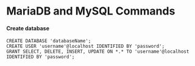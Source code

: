 # MariaDB and MySQL Commands

#### Create database
```shell
CREATE DATABASE 'databaseName';
CREATE USER 'username'@localhost IDENTIFIED BY 'password';
GRANT SELECT, DELETE, INSERT, UPDATE ON *.* TO 'username'@localhost IDENTIFIED BY 'password';

```
